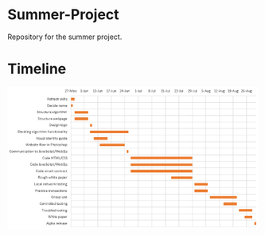 # Summer-Project
Repository for the summer project.

# Timeline
![alt text](https://github.com/barrelmaker/Summer-Project/blob/master/ProjectGanntChart.PNG)
